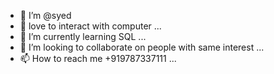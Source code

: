 - 👋 I’m @syed
- 👀 love to interact with computer  ...
- 🌱 I’m currently learning SQL ...
- 💞️ I’m looking to collaborate on people with same interest ...
- 📫 How to reach me +919787337111 ...

<!---
masserati/masserati is a ✨ special ✨ repository because its `README.md` (this file) appears on your GitHub profile.
You can click the Preview link to take a look at your changes.
--->
